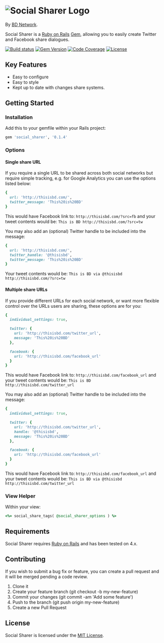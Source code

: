# ![Social Sharer Logo][logo]
By [BD Network][thisisbd].

Social Sharer is a [Ruby on Rails][rails] [Gem][rubygems], allowing you to easily create Twitter and Facebook share dialogues.

[![Build status][shield-build]][info-build]
[![Gem Version][shield-gem]][info-gem]
[![Code Coverage][shield-coverage]][info-coverage]
[![License][shield-license]][info-license]

## Key Features
- Easy to configure
- Easy to style
- Kept up to date with changes share systems.


## Getting Started
### Installation
Add this to your gemfile within your Rails project:

```bash
gem 'social_sharer', '0.1.4'
```

### Options
#### Single share URL
If you require a single URL to be shared across both social networks but require simple tracking, e.g. for Google 
Analytics you can use the options listed below:

```ruby
{
  url: 'http://thisisbd.com/',
  twitter_message: 'This%20is%20BD'
}
```

This would have Facebook link to: `http://thisisbd.com/?src=fb` 
and your tweet contents would be: `This is BD http://thisisbd.com/?src=tw`

You may also add an (optional) Twitter handle to be included into the message:

```ruby
{
  url: 'http://thisisbd.com/',
  twitter_handle: '@thisisbd',
  twitter_message: 'This%20is%20BD'
}
```

Your tweet contents would be: `This is BD via @thisisbd http://thisisbd.com/?src=tw`

#### Multiple share URLs
If you provide different URLs for each social network, or want more flexible control over the URLs users are sharing, 
these options are for you:

```ruby
{
  individual_settings: true,

  twitter: {
    url: 'http://thisisbd.com/twitter_url',
    message: 'This%20is%20BD'
  },

  facebook: {
    url: 'http://thisisbd.com/facebook_url'
  }
}
```

This would have Facebook link to: `http://thisisbd.com/facebook_url` 
and your tweet contents would be: `This is BD http://thisisbd.com/twitter_url`

You may also add an (optional) Twitter handle to be included into the message:

```ruby
{
  individual_settings: true,

  twitter: {
    url: 'http://thisisbd.com/twitter_url',
    handle: '@thisisbd',
    message: 'This%20is%20BD'
  },

  facebook: {
    url: 'http://thisisbd.com/facebook_url'
  }
}
```

This would have Facebook link to: `http://thisisbd.com/facebook_url` 
and your tweet contents would be: `This is BD via @thisisbd http://thisisbd.com/twitter_url`

### View Helper
Within your view:

```ruby
<%= social_share_tags( @social_sharer_options ) %>
```

## Requirements
Social Sharer requires [Ruby on Rails][rails] and has been tested on 4.x.


## Contributing
If you wish to submit a bug fix or feature, you can create a pull request and it will be merged pending a code review.

1. Clone it
2. Create your feature branch (git checkout -b my-new-feature)
3. Commit your changes (git commit -am 'Add some feature')
4. Push to the branch (git push origin my-new-feature)
5. Create a new Pull Request

## License
Social Sharer is licensed under the [MIT License][info-license].

[logo]: https://raw.github.com/thisisbd/social_sharer/master/social_sharer_logo.png

[thisisbd]: http://thisisbd.com/
[rails]: http://rubyonrails.org/
[rubygems]: https://rubygems.org/

[info-coverage]: https://coveralls.io/github/thisisbd/social_sharer
[info-license]: LICENSE
[info-gem]: https://rubygems.org/gems/social_sharer
[info-build]: https://travis-ci.org/thisisbd/social_sharer
[shield-coverage]: https://img.shields.io/coveralls/thisisbd/social_sharer.svg
[shield-license]: https://img.shields.io/badge/license-MIT-blue.svg
[shield-gem]: https://img.shields.io/gem/v/social_sharer.svg
[shield-build]: https://img.shields.io/travis/thisisbd/social_sharer/master.svg